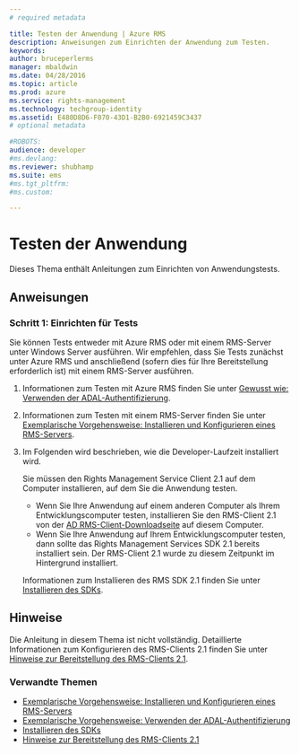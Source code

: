 ```yaml
---
# required metadata

title: Testen der Anwendung | Azure RMS
description: Anweisungen zum Einrichten der Anwendung zum Testen.
keywords:
author: bruceperlerms
manager: mbaldwin
ms.date: 04/28/2016
ms.topic: article
ms.prod: azure
ms.service: rights-management
ms.technology: techgroup-identity
ms.assetid: E480D8D6-F070-43D1-B2B0-6921459C3437
# optional metadata

#ROBOTS:
audience: developer
#ms.devlang:
ms.reviewer: shubhamp
ms.suite: ems
#ms.tgt_pltfrm:
#ms.custom:

---
```


# Testen der Anwendung

Dieses Thema enthält Anleitungen zum Einrichten von Anwendungstests.

## Anweisungen

### Schritt 1: Einrichten für Tests

Sie können Tests entweder mit Azure RMS oder mit einem RMS-Server unter Windows Server ausführen. Wir empfehlen, dass Sie Tests zunächst unter Azure RMS und anschließend (sofern dies für Ihre Bereitstellung erforderlich ist) mit einem RMS-Server ausführen.

1. Informationen zum Testen mit Azure RMS finden Sie unter [Gewusst wie: Verwenden der ADAL-Authentifizierung](how-to-use-adal-authentication.md).
2. Informationen zum Testen mit einem RMS-Server finden Sie unter [Exemplarische Vorgehensweise: Installieren und Konfigurieren eines RMS-Servers](how-to-install-and-configure-an-rms-server.md).
3. Im Folgenden wird beschrieben, wie die Developer-Laufzeit installiert wird.

   Sie müssen den Rights Management Service Client 2.1 auf dem Computer installieren, auf dem Sie die Anwendung testen.
   - Wenn Sie Ihre Anwendung auf einem anderen Computer als Ihrem Entwicklungscomputer testen, installieren Sie den RMS-Client 2.1 von der [AD RMS-Client-Downloadseite](http://www.microsoft.com/en-us/download/details.aspx?id=38396) auf diesem Computer.
   - Wenn Sie Ihre Anwendung auf Ihrem Entwicklungscomputer testen, dann sollte das Rights Management Services SDK 2.1 bereits installiert sein. Der RMS-Client 2.1 wurde zu diesem Zeitpunkt im Hintergrund installiert.

    Informationen zum Installieren des RMS SDK 2.1 finden Sie unter [Installieren des SDKs](create-your-first-rights-aware-application.md).

## Hinweise

Die Anleitung in diesem Thema ist nicht vollständig. Detaillierte Informationen zum Konfigurieren des RMS-Clients 2.1 finden Sie unter [Hinweise zur Bereitstellung des RMS-Clients 2.1](https://technet.microsoft.com/en-us/library/jj159267(WS.10).aspx).

### Verwandte Themen

* [Exemplarische Vorgehensweise: Installieren und Konfigurieren eines RMS-Servers](how-to-install-and-configure-an-rms-server.md)
* [Exemplarische Vorgehensweise: Verwenden der ADAL-Authentifizierung](how-to-use-adal-authentication,md)
* [Installieren des SDKs](create-your-first-rights-aware-application.md)
* [Hinweise zur Bereitstellung des RMS-Clients 2.1](https://technet.microsoft.com/en-us/library/jj159267(WS.10).aspx)
 

 


<!--HONumber=Jun16_HO2-->


